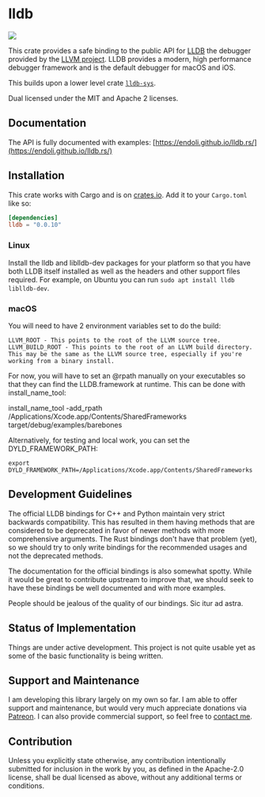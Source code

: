 # lldb

[![](https://img.shields.io/crates/v/lldb.svg)](https://crates.io/crates/lldb)

This crate provides a safe binding to the public API for [LLDB](https://lldb.llvm.org/) the
debugger provided by the [LLVM project](https://llvm.org/). LLDB provides a modern, high
performance debugger framework and is the default debugger for macOS
and iOS.

This builds upon a lower level crate [`lldb-sys`](https://github.com/endoli/lldb-sys.rs/).

Dual licensed under the MIT and Apache 2 licenses.

## Documentation

The API is fully documented with examples:
[https://endoli.github.io/lldb.rs/](https://endoli.github.io/lldb.rs/)

## Installation

This crate works with Cargo and is on
[crates.io](https://crates.io/crates/lldb).
Add it to your `Cargo.toml` like so:

```toml
[dependencies]
lldb = "0.0.10"
```

### Linux

Install the lldb and liblldb-dev packages for your platform so that you have both LLDB itself installed as well as the headers and other support files required. For example, on Ubuntu you can run `sudo apt install lldb liblldb-dev`.

### macOS

You will need to have 2 environment variables set to do the build:

    LLVM_ROOT - This points to the root of the LLVM source tree.
    LLVM_BUILD_ROOT - This points to the root of an LLVM build directory. This may be the same as the LLVM source tree, especially if you're working from a binary install.

For now, you will have to set an @rpath manually on your executables so that they can find the LLDB.framework at runtime. This can be done with install_name_tool:

install_name_tool -add_rpath /Applications/Xcode.app/Contents/SharedFrameworks target/debug/examples/barebones

Alternatively, for testing and local work, you can set the DYLD_FRAMEWORK_PATH:

    export DYLD_FRAMEWORK_PATH=/Applications/Xcode.app/Contents/SharedFrameworks

## Development Guidelines

The official LLDB bindings for C++ and Python maintain very
strict backwards compatibility. This has resulted in them
having methods that are considered to be deprecated in favor
of newer methods with more comprehensive arguments. The Rust
bindings don't have that problem (yet), so we should try to
only write bindings for the recommended usages and not the
deprecated methods.

The documentation for the official bindings is also somewhat
spotty. While it would be great to contribute upstream to
improve that, we should seek to have these bindings be well
documented and with more examples.

People should be jealous of the quality of our bindings.
Sic itur ad astra.

## Status of Implementation

Things are under active development. This project is not quite
usable yet as some of the basic functionality is being written.

## Support and Maintenance

I am developing this library largely on my own so far. I am able
to offer support and maintenance, but would very much appreciate
donations via [Patreon](https://patreon.com/endoli). I can also
provide commercial support, so feel free to
[contact me](mailto:bruce.mitchener@gmail.com).

## Contribution

Unless you explicitly state otherwise, any contribution
intentionally submitted for inclusion in the work by you,
as defined in the Apache-2.0 license, shall be dual licensed
as above, without any additional terms or conditions.
